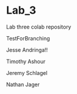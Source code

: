 # Lab_3
Lab three colab repository

TestForBranching

Jesse Andringa!!

Timothy Ashour

Jeremy Schlagel

Nathan Jager
